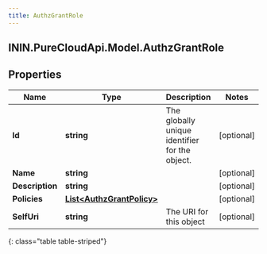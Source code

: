 ```yaml
---
title: AuthzGrantRole
---
```

## ININ.PureCloudApi.Model.AuthzGrantRole

## Properties

|Name | Type | Description | Notes|
|------------ | ------------- | ------------- | -------------|
| **Id** | **string** | The globally unique identifier for the object. | [optional] |
| **Name** | **string** |  | [optional] |
| **Description** | **string** |  | [optional] |
| **Policies** | [**List&lt;AuthzGrantPolicy&gt;**](AuthzGrantPolicy.html) |  | [optional] |
| **SelfUri** | **string** | The URI for this object | [optional] |
{: class="table table-striped"}


